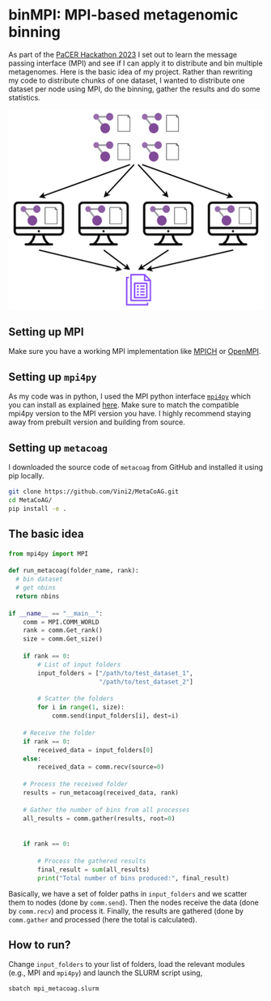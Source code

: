 # binMPI: MPI-based metagenomic binning

As part of the [PaCER Hackathon 2023](https://github.com/PawseySC/pacer-hackathon-2023) I set out to learn the message passing interface (MPI) and see if I can apply it to distribute and bin multiple metagenomes. Here is the basic idea of my project. Rather than rewriting my code to distribute chunks of one dataset, I wanted to distribute one dataset per node using MPI, do the binning, gather the results and do some statistics.

<p align="center">
  <img src="https://raw.githubusercontent.com/Vini2/binMPI/master/MPI_binning.png" width="800">
</p>

## Setting up MPI

Make sure you have a working MPI implementation like [MPICH](https://www.mpich.org/) or [OpenMPI](https://docs.open-mpi.org/en/v5.0.x/index.html).

## Setting up `mpi4py`

As my code was in python, I used the MPI python interface [`mpi4py`](https://mpi4py.readthedocs.io/en/stable/index.html) which you can install as explained [here](https://mpi4py.readthedocs.io/en/stable/install.html). Make sure to match the compatible mpi4py version to the MPI version you have. I highly recommend staying away from prebuilt version and building from source.

## Setting up `metacoag`

I downloaded the source code of `metacoag` from GitHub and installed it using pip locally.

```bash
git clone https://github.com/Vini2/MetaCoAG.git
cd MetaCoAG/
pip install -e .
```

## The basic idea

```python
from mpi4py import MPI

def run_metacoag(folder_name, rank):
  # bin dataset
  # get nbins
  return nbins

if __name__ == "__main__":
    comm = MPI.COMM_WORLD
    rank = comm.Get_rank()
    size = comm.Get_size()

    if rank == 0:
        # List of input folders
        input_folders = ["/path/to/test_dataset_1", 
                         "/path/to/test_dataset_2"]

        # Scatter the folders
        for i in range(1, size):
            comm.send(input_folders[i], dest=i)

    # Receive the folder
    if rank == 0:
        received_data = input_folders[0]
    else:
        received_data = comm.recv(source=0)

    # Process the received folder
    results = run_metacoag(received_data, rank)

    # Gather the number of bins from all processes
    all_results = comm.gather(results, root=0)


    if rank == 0:

        # Process the gathered results
        final_result = sum(all_results)
        print("Total number of bins produced:", final_result)
```

Basically, we have a set of folder paths in `input_folders` and we scatter them to nodes (done by `comm.send`). Then the nodes receive the data (done by `comm.recv`) and process it. Finally, the results are gathered (done by `comm.gather` and processed (here the total is calculated).

## How to run?

Change `input_folders` to your list of folders, load the relevant modules (e.g., MPI and `mpi4py`) and launch the SLURM script using,

```
sbatch mpi_metacoag.slurm
```
